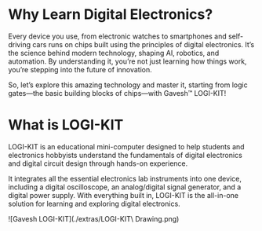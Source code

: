 # Why Learn Digital Electronics?

Every device you use, from electronic watches to smartphones and self-driving cars runs on chips built using the principles of digital electronics. It’s the science behind modern technology, shaping AI, robotics, and automation. By understanding it, you’re not just learning how things work, you’re stepping into the future of innovation.

So, let’s explore this amazing technology and master it, starting from logic gates—the basic building blocks of chips—with Gavesh™ LOGI-KIT!

# What is LOGI-KIT
LOGI-KIT is an educational mini-computer designed to help students and electronics hobbyists understand the fundamentals of digital electronics and digital circuit design through hands-on experience.

It integrates all the essential electronics lab instruments into one device, including a digital oscilloscope, an analog/digital signal generator, and a digital power supply. With everything built in, LOGI-KIT is the all-in-one solution for learning and exploring digital electronics.

![Gavesh LOGI-KIT](./extras/LOGI-KIT\ Drawing.png)